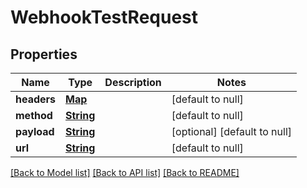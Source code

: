 # WebhookTestRequest
## Properties

Name | Type | Description | Notes
------------ | ------------- | ------------- | -------------
**headers** | [**Map**](string) |  | [default to null]
**method** | [**String**](string) |  | [default to null]
**payload** | [**String**](string) |  | [optional] [default to null]
**url** | [**String**](string) |  | [default to null]

[[Back to Model list]](../README#documentation-for-models) [[Back to API list]](../README#documentation-for-api-endpoints) [[Back to README]](../README)

